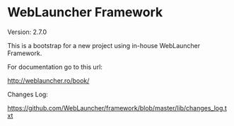 WebLauncher Framework
=====================

Version: 2.7.0

This is a bootstrap for a new project using in-house WebLauncher Framework.

For documentation go to this url:

http://weblauncher.ro/book/

Changes Log:

https://github.com/WebLauncher/framework/blob/master/lib/changes_log.txt